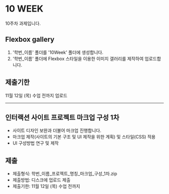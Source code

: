 # 10 WEEK

10주차 과제입니다.

## Flexbox gallery

1. '학번_이름' 폴더를 '10Week' 폴더에 생성합니다.
2. '학번_이름' 폴더에 Flexbox 스타일을 이용한 이미지 갤러리를 제작하여 업로드합니다.

## 제출기한

11월 12일 (목) 수업 전까지 업로드

<hr/>

## 인터랙션 사이트 프로젝트 마크업 구성 1차

- 사이트 디자인 보완과 더불어 마크업 진행합니다.
- 마크업 제작(사이트의 기본 구조 및 UI 제작을 위한 계획) 및 스타일(CSS) 적용
- UI 구성방법 연구 및 제작

## 제출

- 제출형식: 학번_이름_프로젝트_명칭_마크업_구성_1차.zip
- 제출방법: 디스크에 업로드 제출
- 제출기한: 11월 12일 (목) 수업 전까지